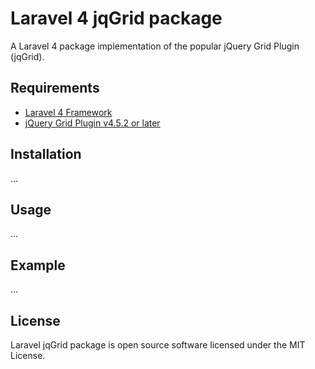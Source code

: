 # Laravel 4 jqGrid package

A Laravel 4 package implementation of the popular jQuery Grid Plugin (jqGrid).

## Requirements

* [Laravel 4 Framework](https://github.com/laravel/laravel)
* [jQuery Grid Plugin v4.5.2 or later](http://www.trirand.com/blog/)

## Installation

...

## Usage

...

## Example

...

## License

Laravel jqGrid package is open source software licensed under the MIT License.
